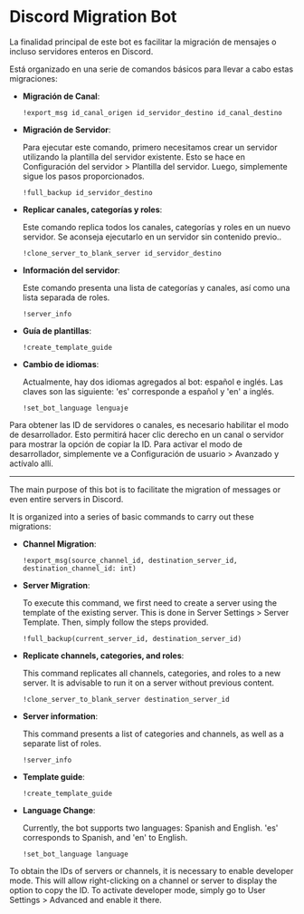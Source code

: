 # Discord Migration Bot

La finalidad principal de este bot es facilitar la migración de mensajes o incluso servidores enteros en Discord.

Está organizado en una serie de comandos básicos para llevar a cabo estas migraciones:

- **Migración de Canal**:

    `!export_msg id_canal_origen id_servidor_destino id_canal_destino`

- **Migración de Servidor**:

    Para ejecutar este comando, primero necesitamos crear un servidor utilizando la plantilla del servidor existente. Esto se hace en Configuración del servidor > Plantilla del servidor. Luego, simplemente sigue los pasos proporcionados.

    `!full_backup id_servidor_destino`

- **Replicar canales, categorías y roles**:

    Este comando replica todos los canales, categorías y roles en un nuevo servidor. Se aconseja ejecutarlo en un servidor sin contenido previo..

    `!clone_server_to_blank_server id_servidor_destino`

- **Información del servidor**:

    Este comando presenta una lista de categorías y canales, así como una lista separada de roles.

    `!server_info`

- **Guía de plantillas**:

    `!create_template_guide`

- **Cambio de idiomas**:

    Actualmente, hay dos idiomas agregados al bot: español e inglés. Las claves son las siguiente: 'es' corresponde a español y 'en' a inglés.

    `!set_bot_language lenguaje`

Para obtener las ID de servidores o canales, es necesario habilitar el modo de desarrollador. Esto permitirá hacer clic derecho en un canal o servidor para mostrar la opción de copiar la ID. Para activar el modo de desarrollador, simplemente ve a Configuración de usuario > Avanzado y actívalo allí.

---

The main purpose of this bot is to facilitate the migration of messages or even entire servers in Discord.

It is organized into a series of basic commands to carry out these migrations:

- **Channel Migration**:

    `!export_msg(source_channel_id, destination_server_id, destination_channel_id: int)`

- **Server Migration**:

    To execute this command, we first need to create a server using the template of the existing server. This is done in Server Settings > Server Template. Then, simply follow the steps provided.

    `!full_backup(current_server_id, destination_server_id)`

- **Replicate channels, categories, and roles**:

    This command replicates all channels, categories, and roles to a new server. It is advisable to run it on a server without previous content.

    `!clone_server_to_blank_server destination_server_id`

- **Server information**:

    This command presents a list of categories and channels, as well as a separate list of roles.

    `!server_info`

- **Template guide**:

    `!create_template_guide`

- **Language Change**:

    Currently, the bot supports two languages: Spanish and English. 'es' corresponds to Spanish, and 'en' to English.

    `!set_bot_language language`

To obtain the IDs of servers or channels, it is necessary to enable developer mode. This will allow right-clicking on a channel or server to display the option to copy the ID. To activate developer mode, simply go to User Settings > Advanced and enable it there.
